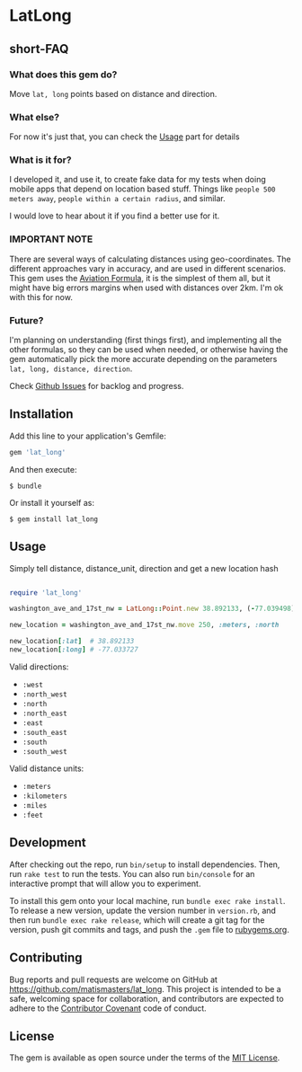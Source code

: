 # LatLong

## short-FAQ
### What does this gem do?

Move `lat, long` points based on distance and direction.

### What else?

For now it's just that, you can check the [Usage](#usage) part for details

### What is it for?

I developed it, and use it, to create fake data for my tests when doing mobile
apps that depend on location based stuff. Things like `people 500 meters away`,
`people within a certain radius`, and similar.

I would love to hear about it if you find a better use for it.

### IMPORTANT NOTE

There are several ways of calculating distances using geo-coordinates. The different
approaches vary in accuracy, and are used in different scenarios. This gem uses
the [Aviation Formula](http://www.edwilliams.org/avform.htm),
it is the simplest of them all, but it might have big errors
margins when used with distances over 2km. I'm ok with this for now.

### Future?

I'm planning on understanding (first things first), and implementing all the other
formulas, so they can be used when needed, or otherwise having the gem automatically
pick the more accurate depending on the parameters `lat, long, distance, direction`.

Check [Github Issues](https://github.com/matismasters/lat_long/issues) for backlog
and progress.

## Installation

Add this line to your application's Gemfile:

```ruby
gem 'lat_long'
```

And then execute:

    $ bundle

Or install it yourself as:

    $ gem install lat_long

## Usage

Simply tell distance, distance_unit, direction and get a new location hash

```ruby

require 'lat_long'

washington_ave_and_17st_nw = LatLong::Point.new 38.892133, (-77.039498)

new_location = washington_ave_and_17st_nw.move 250, :meters, :north

new_location[:lat]  # 38.892133
new_location[:long] # -77.033727

```

Valid directions:

- `:west`
- `:north_west`
- `:north`
- `:north_east`
- `:east`
- `:south_east`
- `:south`
- `:south_west`

Valid distance units:

- `:meters`
- `:kilometers`
- `:miles`
- `:feet`

## Development

After checking out the repo, run `bin/setup` to install dependencies. Then, run `rake test` to run the tests. You can also run `bin/console` for an interactive prompt that will allow you to experiment.

To install this gem onto your local machine, run `bundle exec rake install`. To release a new version, update the version number in `version.rb`, and then run `bundle exec rake release`, which will create a git tag for the version, push git commits and tags, and push the `.gem` file to [rubygems.org](https://rubygems.org).

## Contributing

Bug reports and pull requests are welcome on GitHub at https://github.com/matismasters/lat_long. This project is intended to be a safe, welcoming space for collaboration, and contributors are expected to adhere to the [Contributor Covenant](http://contributor-covenant.org) code of conduct.

## License

The gem is available as open source under the terms of the [MIT License](http://opensource.org/licenses/MIT).
